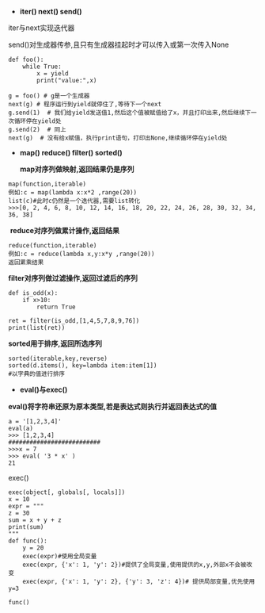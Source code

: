 + **iter()  	 next()    	send()**

iter与next实现迭代器

send()对生成器传参,且只有生成器挂起时才可以传入或第一次传入None

```
def foo():
    while True:
        x = yield
        print("value:",x)

g = foo() # g是一个生成器
next(g) # 程序运行到yield就停住了,等待下一个next
g.send(1)  # 我们给yield发送值1,然后这个值被赋值给了x，并且打印出来,然后继续下一次循环停在yield处
g.send(2)  # 同上
next(g)  # 没有给x赋值，执行print语句，打印出None,继续循环停在yield处
```

+ **map() 	reduce() 	filter()   sorted()**

  **map对序列做映射,返回结果仍是序列**

```
map(function,iterable)
例如:c = map(lambda x:x*2 ,range(20)) 
list(c)#此时c仍然是一个迭代器,需要list转化
>>>[0, 2, 4, 6, 8, 10, 12, 14, 16, 18, 20, 22, 24, 26, 28, 30, 32, 34, 36, 38]
```

​	**reduce对序列做累计操作,返回结果**

```
reduce(function,iterable)
例如:c = reduce(lambda x,y:x*y ,range(20)) 
返回累乘结果
```

**filter对序列做过滤操作,返回过滤后的序列**

```
def is_odd(x):
    if x>10:
        return True

ret = filter(is_odd,[1,4,5,7,8,9,76]) 
print(list(ret)) 
```

**sorted用于排序,返回所选序列**

```
sorted(iterable,key,reverse)
sorted(d.items(), key=lambda item:item[1])
#以字典的值进行排序
```

+ **eval()与exec()**

**eval()将字符串还原为原本类型,若是表达式则执行并返回表达式的值**

```
a = '[1,2,3,4]'
eval(a)
>>> [1,2,3,4]
##########################
>>>x = 7
>>> eval( '3 * x' )
21
```

exec()

```
exec(object[, globals[, locals]])
x = 10
expr = """
z = 30
sum = x + y + z
print(sum)
"""
def func():
    y = 20
    exec(expr)#使用全局变量
    exec(expr, {'x': 1, 'y': 2})#提供了全局变量,使用提供的x,y,外部x不会被改变
    exec(expr, {'x': 1, 'y': 2}, {'y': 3, 'z': 4})# 提供局部变量,优先使用y=3
    
func()
```

